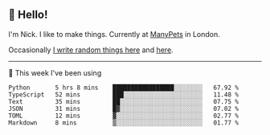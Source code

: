 ## 👋 Hello! 

I'm Nick. I like to make things. Currently at [ManyPets](https://manypets.com) in London.

Occasionally [I write random things here](https://nicksnell.com) and [here](https://twitter.com/nicksnell).

-------

🚀 This week I've been using

<!--START_SECTION:waka-->

```text
Python       5 hrs 8 mins    █████████████████░░░░░░░░   67.92 %
TypeScript   52 mins         ███░░░░░░░░░░░░░░░░░░░░░░   11.48 %
Text         35 mins         ██░░░░░░░░░░░░░░░░░░░░░░░   07.75 %
JSON         31 mins         █▓░░░░░░░░░░░░░░░░░░░░░░░   07.02 %
TOML         12 mins         ▓░░░░░░░░░░░░░░░░░░░░░░░░   02.77 %
Markdown     8 mins          ▒░░░░░░░░░░░░░░░░░░░░░░░░   01.77 %
```

<!--END_SECTION:waka-->
